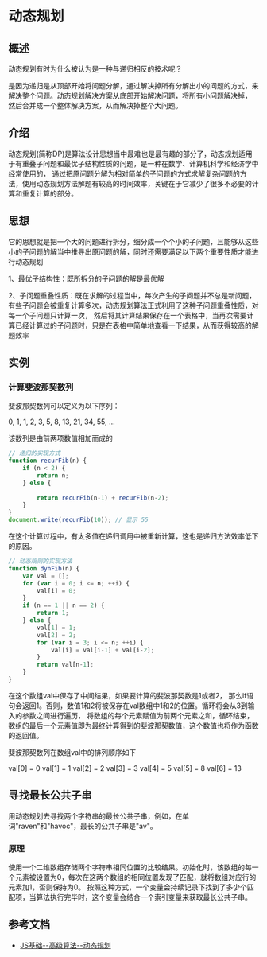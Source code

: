 # 动态规划
## 概述
动态规划有时为什么被认为是一种与递归相反的技术呢？

是因为递归是从顶部开始将问题分解，通过解决掉所有分解出小的问题的方式，来解决整个问题。动态规划解决方案从底部开始解决问题，将所有小问题解决掉，
然后合并成一个整体解决方案，从而解决掉整个大问题。

## 介绍
动态规划(简称DP)是算法设计思想当中最难也是最有趣的部分了，动态规划适用于有重叠子问题和最优子结构性质的问题，是一种在数学、计算机科学和经济学中经常使用的，
通过把原问题分解为相对简单的子问题的方式求解复杂问题的方法，使用动态规划方法解题有较高的时间效率，关键在于它减少了很多不必要的计算和重复计算的部分。

## 思想
它的思想就是把一个大的问题进行拆分，细分成一个个小的子问题，且能够从这些小的子问题的解当中推导出原问题的解，同时还需要满足以下两个重要性质才能进行动态规划

1、最优子结构性：既所拆分的子问题的解是最优解

2、子问题重叠性质：既在求解的过程当中，每次产生的子问题并不总是新问题，有些子问题会被重复计算多次，动态规划算法正式利用了这种子问题重叠性质，对每一个子问题只计算一次，
然后将其计算结果保存在一个表格中，当再次需要计算已经计算过的子问题时，只是在表格中简单地查看一下结果，从而获得较高的解题效率

## 实例
### 计算斐波那契数列
斐波那契数列可以定义为以下序列： 

0, 1, 1, 2, 3, 5, 8, 13, 21, 34, 55, …

该数列是由前两项数值相加而成的


```js
// 递归的实现方式
function recurFib(n) {
    if (n < 2) {
        return n; 
    } else {
        
        return recurFib(n-1) + recurFib(n-2);
    } 
}
document.write(recurFib(10)); // 显示 55
```
在这个计算过程中，有太多值在递归调用中被重新计算，这也是递归方法效率低下的原因。

```js
// 动态规则的实现方法
function dynFib(n) {
    var val = [];
    for (var i = 0; i <= n; ++i) {
        val[i] = 0; 
    }
    if (n == 1 || n == 2) {
        return 1;
    } else {
        val[1] = 1;
        val[2] = 2;
        for (var i = 3; i <= n; ++i) {
            val[i] = val[i-1] + val[i-2];
        }
        return val[n-1];
    }
}
```

在这个数组val中保存了中间结果，如果要计算的斐波那契数是1或者2， 那么if语句会返回1。否则，数值1和2将被保存在val数组中1和2的位置。循环将会从3到输入的参数之间进行遍历，
将数组的每个元素赋值为前两个元素之和，循环结束，数组的最后一个元素值即为最终计算得到的斐波那契数值，这个数值也将作为函数的返回值。

斐波那契数列在数组val中的排列顺序如下

val[0] = 0 val[1] = 1 val[2] = 2 val[3] = 3 val[4] = 5 val[5] = 8 val[6] = 13

## 寻找最长公共子串
用动态规划去寻找两个字符串的最长公共子串，例如，在单词"raven"和"havoc"，最长的公共子串是"av"。

### 原理
使用一个二维数组存储两个字符串相同位置的比较结果。初始化时，该数组的每一个元素被设置为0，每次在这两个数组的相同位置发现了匹配，就将数组对应行的元素加1，否则保持为0。
按照这种方式，一个变量会持续记录下找到了多少个匹配项，当算法执行完毕时，这个变量会结合一个索引变量来获取最长公共子串。

## 参考文档

* [JS基础--高级算法--动态规划](https://lilywei739.github.io/js/2018/03/09/AdvancedAlgorithms-1.html)
